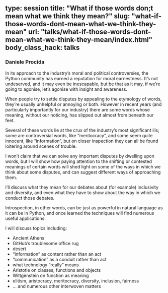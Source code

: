 type: session
title: "What if those words don;t mean what we think they mean?"
slug: "what-if-those-words-dont-mean-what-we-think-they-mean"
url: "talks/what-if-those-words-dont-mean-what-we-think-they-mean/index.html"
body_class_hack: talks
---

### Daniele Procida

In its approach to the industry’s moral and political controversies, the Python community has earned a reputation for moral earnestness. It’s not undeserved, and it may even be inescapable, but be that as it may, if we’re going to agonise, let’s agonise with insight and awareness.

When people try to settle disputes by appealing to the etymology of words, they’re usually unhelpful or annoying or both. However in recent years (and particularly importantly for our industry) there are some words whose meaning, without our noticing, has slipped out almost from beneath our feet.

Several of these words lie at the crux of the industry’s most significant ills; some are controversial words, like “meritocracy”, and some seem quite innocent, like “information”, but on closer inspection they can all be found loitering around scenes of trouble.

I won’t claim that we can solve any important disputes by dwelling upon words, but I will show how paying attention to the shifting or contested meanings of certain words will shed light on some of the ways in which we think about some disputes, and can suggest different ways of approaching them.

I’ll discuss what they mean for our debates about (for example) inclusivity and diversity, and even what they have to show about the way in which we conduct those debates.

Introspection, in other words, can be just as powerful in natural language as it can be in Python, and once learned the techniques will find numerous useful applications.

I will discuss topics including:

* Ancient Athens
* GitHub’s troublesome office rug
* desert
* “information” as content rather than an act
* “communication” as a conduit rather than act
* what technology “really” means
* Aristotle on classes, functions and objects
* Wittgenstein on function as meaning
* elitism, aristocracy, meritocracy, diversity, inclusion, fairness
* … and numerous other interwoven matters